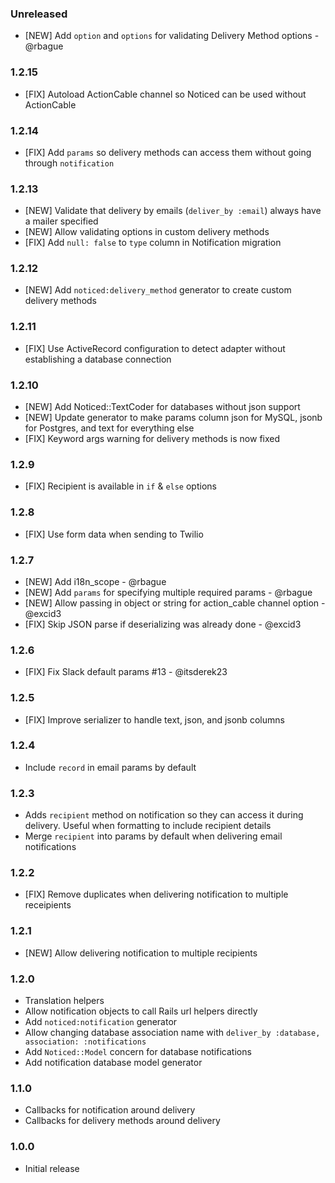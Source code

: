 ### Unreleased

* [NEW] Add `option` and `options` for validating Delivery Method options - @rbague

### 1.2.15

* [FIX] Autoload ActionCable channel so Noticed can be used without ActionCable

### 1.2.14

* [FIX] Add `params` so delivery methods can access them without going through `notification`

### 1.2.13

* [NEW] Validate that delivery by emails (`deliver_by :email`) always have a mailer specified
* [NEW] Allow validating options in custom delivery methods
* [FIX] Add `null: false` to `type` column in Notification migration

### 1.2.12

* [NEW] Add `noticed:delivery_method` generator to create custom delivery methods

### 1.2.11

* [FIX] Use ActiveRecord configuration to detect adapter without establishing a database connection

### 1.2.10

* [NEW] Add Noticed::TextCoder for databases without json support
* [NEW] Update generator to make params column json for MySQL, jsonb for Postgres, and text for everything else
* [FIX] Keyword args warning for delivery methods is now fixed

### 1.2.9

* [FIX] Recipient is available in `if` & `else` options

### 1.2.8

* [FIX] Use form data when sending to Twilio

### 1.2.7

* [NEW] Add i18n_scope - @rbague
* [NEW] Add `params` for specifying multiple required params - @rbague
* [NEW] Allow passing in object or string for action_cable channel option - @excid3
* [FIX] Skip JSON parse if deserializing was already done - @excid3

### 1.2.6

* [FIX] Fix Slack default params #13 - @itsderek23

### 1.2.5

* [FIX] Improve serializer to handle text, json, and jsonb columns

### 1.2.4

* Include `record` in email params by default

### 1.2.3

* Adds `recipient` method on notification so they can access it during delivery. Useful when formatting to include recipient details
* Merge `recipient` into params by default when delivering email notifications

### 1.2.2

* [FIX] Remove duplicates when delivering notification to multiple receipients

### 1.2.1

* [NEW] Allow delivering notification to multiple recipients

### 1.2.0

* Translation helpers
* Allow notification objects to call Rails url helpers directly
* Add `noticed:notification` generator
* Allow changing database association name with `deliver_by :database, association: :notifications`
* Add `Noticed::Model` concern for database notifications
* Add notification database model generator

### 1.1.0

* Callbacks for notification around delivery
* Callbacks for delivery methods around delivery


### 1.0.0

* Initial release
